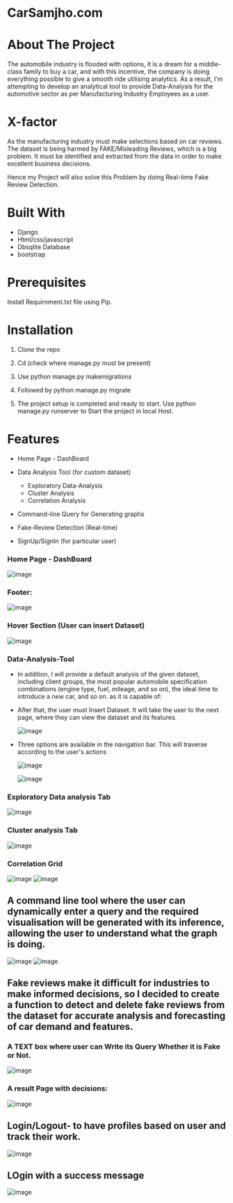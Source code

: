 # CarSamjho.com

# About The Project

The automobile industry is flooded with options, it is a dream for a middle-class family to buy a car, and with this incentive, the company is doing everything possible to give a smooth ride utilising analytics. As a result, I'm attempting to develop an analytical tool to provide Data-Analysis for the automotive sector as per Manufacturing Industry Employees as a user.

# X-factor

As the manufacturing industry must make selections based on car reviews. The dataset is being harmed by FAKE/Misleading Reviews, which is a big problem. It must be identified and extracted from the data in order to make excellent business decisions.

Hence my Project will also solve this Problem by doing Real-time Fake Review Detection.

# Built With

* Django
* Html/css/javascript
* Dbsqlite Database
* bootstrap



# Prerequisites

Install Requirnment.txt file using Pip.

# Installation

1. Clone the repo
2. Cd <project directory>(check where manage.py must be present)
   
3. Use python manage.py makemigrations
4. Followed by python manage.py migrate
5. The project setup is completed and ready to start. Use python manage.py runserver to Start the project in local Host.

   
# Features

   * Home Page - DashBoard
   * Data Analysis Tool (for custom dataset)
      * Exploratory Data-Analysis
      * Cluster Analysis
      * Correlation Analysis
   
   * Command-line Query for Generating graphs
   * Fake-Review Detection  (Real-time)
   * SignUp/SignIn (for particular user)
   
   
   
   
### Home Page - DashBoard
   ![image](https://user-images.githubusercontent.com/64836894/169657542-b1f34b79-4ac7-4edf-a657-c0eed1cfd7fc.png)
   
### Footer:
   ![image](https://user-images.githubusercontent.com/64836894/169657592-894e098b-d81f-4c61-b42e-050543050e39.png)
   
### Hover Section (User can insert Dataset)
   
   ![image](https://user-images.githubusercontent.com/64836894/169657678-a1eea54e-85a7-41fa-b2a3-92dffacd06e4.png)


### Data-Analysis-Tool

   
* In addition, I will provide a default analysis of the given dataset, including client groups, the most popular automobile specification combinations (engine type, fuel, mileage, and so on), the ideal time to introduce a new car, and so on. as it is capable of:
   
* After that, the user must Insert Dataset. It will take the user to the next page, where they can view the dataset and its features.
   
   ![image](https://user-images.githubusercontent.com/64836894/169657701-ec1572b5-596d-45de-add1-c112461d3d8a.png)
   
* Three options are available in the navigation bar. This will traverse according to the user's actions
   
   ![image](https://user-images.githubusercontent.com/64836894/169657791-6bf7a291-4373-4728-aebb-12aa5c321504.png)
   
   ![image](https://user-images.githubusercontent.com/64836894/169657812-57ddb393-b417-4864-be49-540fa2f326a9.png)



   
### Exploratory Data analysis Tab
   ![image](https://user-images.githubusercontent.com/64836894/169657958-5191f796-292d-47fc-89cb-85d309d2c178.png)

   
### Cluster analysis Tab
   ![image](https://user-images.githubusercontent.com/64836894/169657989-17accc53-d604-4d1a-b12e-8d8e56016c42.png)

   
### Correlation Grid
   
   ![image](https://user-images.githubusercontent.com/64836894/169658029-76e8cdca-3319-432f-8d89-49239441b358.png)
   ![image](https://user-images.githubusercontent.com/64836894/169658096-6a05251a-d9a2-440d-b790-acfde9fda413.png)


   
   
## A command line tool where the user can dynamically enter a query and the required visualisation will be generated with its inference, allowing the user to understand what the graph is doing.
  
   ![image](https://user-images.githubusercontent.com/64836894/169658056-f503346f-6b8b-4a02-b538-6ae1c55c879b.png)
   ![image](https://user-images.githubusercontent.com/64836894/169658145-b1fb878a-ba51-4884-a74c-fa5b03de188c.png)


   
   
   
   
## Fake reviews make it difficult for industries to make informed decisions, so I decided to create a function to detect and delete fake reviews from the dataset for accurate analysis and forecasting of car demand and features.
  ### A TEXT box where user can Write its Query Whether it is Fake or Not.
  
   ![image](https://user-images.githubusercontent.com/64836894/169658180-41356a07-03a9-474a-896f-85c08b7dfaad.png)
  
   ### A result Page with decisions:
   
   ![image](https://user-images.githubusercontent.com/64836894/169658211-a3ee8894-a3fc-4d24-b013-1e28918c7d22.png)

   
   
## Login/Logout- to have profiles based on user and track their work.
   
   ![image](https://user-images.githubusercontent.com/64836894/169658234-60cd2df0-1dbc-449e-b803-156338fa61c9.png)
   
   ## LOgin with a success message
   
   ![image](https://user-images.githubusercontent.com/64836894/169658262-d8f72251-4456-4e99-baa3-156a47169963.png)

   

